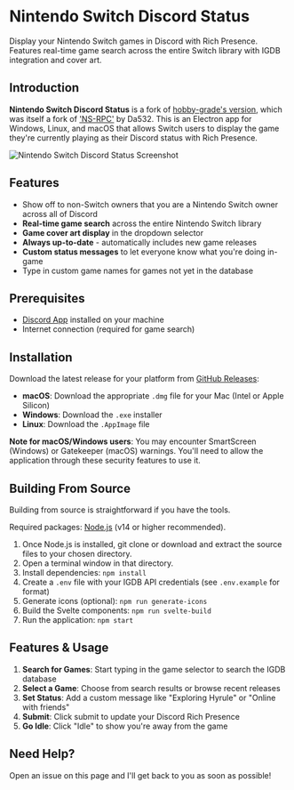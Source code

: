 # Nintendo Switch Discord Status
Display your Nintendo Switch games in Discord with Rich Presence. Features real-time game search across the entire Switch library with IGDB integration and cover art.

## Introduction
**Nintendo Switch Discord Status** is a fork of [hobby-grade's version](https://github.com/hobby-grade/Nintendo-Switch-Discord-Status), which was itself a fork of ['NS-RPC'](https://github.com/Da532/NS-RPC) by Da532. This is an Electron app for Windows, Linux, and macOS that allows Switch users to display the game they're currently playing as their Discord status with Rich Presence.


![Nintendo Switch Discord Status Screenshot](https://i.imgur.com/ZudcOxA.png)

## Features
* Show off to non-Switch owners that you are a Nintendo Switch owner across all of Discord
* **Real-time game search** across the entire Nintendo Switch library
* **Game cover art display** in the dropdown selector
* **Always up-to-date** - automatically includes new game releases
* **Custom status messages** to let everyone know what you're doing in-game
* Type in custom game names for games not yet in the database

## Prerequisites
* [Discord App](https://discordapp.com) installed on your machine
* Internet connection (required for game search)

## Installation
Download the latest release for your platform from [GitHub Releases](https://github.com/skol-pro/Nintendo-Switch-Discord-Status/releases):

* **macOS**: Download the appropriate `.dmg` file for your Mac (Intel or Apple Silicon)
* **Windows**: Download the `.exe` installer
* **Linux**: Download the `.AppImage` file

**Note for macOS/Windows users**: You may encounter SmartScreen (Windows) or Gatekeeper (macOS) warnings. You'll need to allow the application through these security features to use it.

## Building From Source
Building from source is straightforward if you have the tools.

Required packages: [Node.js](https://nodejs.org/) (v14 or higher recommended).

1. Once Node.js is installed, git clone or download and extract the source files to your chosen directory.
2. Open a terminal window in that directory.
3. Install dependencies: `npm install`
4. Create a `.env` file with your IGDB API credentials (see `.env.example` for format)
5. Generate icons (optional): `npm run generate-icons`
6. Build the Svelte components: `npm run svelte-build`
7. Run the application: `npm start`

## Features & Usage
1. **Search for Games**: Start typing in the game selector to search the IGDB database
2. **Select a Game**: Choose from search results or browse recent releases
3. **Set Status**: Add a custom message like "Exploring Hyrule" or "Online with friends"
4. **Submit**: Click submit to update your Discord Rich Presence
5. **Go Idle**: Click "Idle" to show you're away from the game

## Need Help?
Open an issue on this page and I'll get back to you as soon as possible!  
